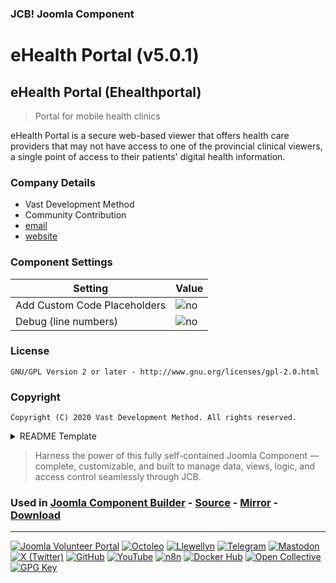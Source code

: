 ### JCB! Joomla Component
# eHealth Portal (v5.0.1)
## eHealth Portal (Ehealthportal)

> Portal for mobile health clinics

eHealth Portal is a secure web-based viewer that offers health care providers that may not have access to one of the provincial clinical viewers, a single point of access to their patients' digital health information.

### Company Details
- Vast Development Method
- Community Contribution
- [email](mailto:joomla@vdm.io)
- [website](https://git.vdm.dev/joomla/eHealth-Portal)

### Component Settings
| Setting                       | Value               |
|-------------------------------|---------------------|
| Add Custom Code Placeholders  | ![no](https://img.shields.io/badge/no-blue?style=flat-square)  |
| Debug (line numbers)          | ![no](https://img.shields.io/badge/no-blue?style=flat-square) |

### License
```text
GNU/GPL Version 2 or later - http://www.gnu.org/licenses/gpl-2.0.html
```

### Copyright
```text
Copyright (C) 2020 Vast Development Method. All rights reserved.
```

<details>
<summary>README Template</summary>

```markdown
 # ###Component_name### (###VERSION###)

 ![###Component_name### image](https://git.vdm.dev/joomla/eHealth-Portal/raw/branch/master/admin/assets/images/vdm-component.jpg "The ###Component_name###")

 ###DESCRIPTION###

# Build Details

+ *Company*: [###COMPANYNAME###](###AUTHORWEBSITE###)
+ *Author*: [###AUTHOR###](mailto:###AUTHOREMAIL###)
+ *Name*: [###Component_name###](###AUTHORWEBSITE###)
+ *First Build*: ###CREATIONDATE###
+ *Last Build*: ###BUILDDATE###
+ *Version*: ###VERSION###
+ *Copyright*: ###COPYRIGHT###
+ *License*: ###LICENSE###

## Build Time

**###totalHours### Hours** or **###totalDays### Eight Hour Days**  (actual time the author saved - 
due to [Automated Component Builder](https://www.joomlacomponentbuilder.com))

> (if creating a folder and file took **5 seconds** and writing one line of code took **10 seconds**,
> never making one mistake or taking any coffee break.)

+ *Line count*: **###LINE_COUNT###**
+ *File count*: **###FILE_COUNT###**
+ *Folder count*: **###FOLDER_COUNT###**

**###actualHoursSpent### Hours** or **###actualDaysSpent### Eight Hour Days** (the actual time the author spent)

> (with the following break down:
> **debugging @###debuggingHours###hours** = codingtime / 4;
> **planning @###planningHours###hours** = codingtime / 7;
> **mapping @###mappingHours###hours** = codingtime / 10;
> **office @###officeHours###hours** = codingtime / 6;)

**###actualTotalHours### Hours** or **###actualTotalDays### Eight Hour Days**
(a total of the realistic time frame for this project)

> (if creating a folder and file took **5 seconds** and writing one line of code took **10 seconds**,
> with the normal everyday realities at the office, that includes the component planning, mapping & debugging.)

Project duration: **###projectWeekTime### weeks** or **###projectMonthTime### months**

> This **component** was build with a Joomla [Automated Component Builder](https://www.joomlacomponentbuilder.com).
> Developed by [Llewellyn van der Merwe](mailto:joomla@vdm.io)

## Donations

 If you want to support this project, please consider donating:
 * Open Collective: [Joomla-Component-Builder](https://opencollective.com/Joomla-Component-Builder)
```

</details>

> Harness the power of this fully self-contained Joomla Component — complete, customizable, and built to manage data, views, logic, and access control seamlessly through JCB.

### Used in [Joomla Component Builder](https://www.joomlacomponentbuilder.com) - [Source](https://git.vdm.dev/joomla/Component-Builder) - [Mirror](https://github.com/vdm-io/Joomla-Component-Builder) - [Download](https://git.vdm.dev/joomla/pkg-component-builder/releases)

---
[![Joomla Volunteer Portal](https://img.shields.io/badge/-Joomla-gold?logo=joomla)](https://volunteers.joomla.org/joomlers/1396-llewellyn-van-der-merwe "Join Llewellyn on the Joomla Volunteer Portal: Shaping the Future Together!") [![Octoleo](https://img.shields.io/badge/-Octoleo-black?logo=linux)](https://git.vdm.dev/octoleo "--quiet") [![Llewellyn](https://img.shields.io/badge/-Llewellyn-ffffff?logo=gitea)](https://git.vdm.dev/Llewellyn "Collaborate and Innovate with Llewellyn on Git: Building a Better Code Future!") [![Telegram](https://img.shields.io/badge/-Telegram-blue?logo=telegram)](https://t.me/Joomla_component_builder "Join Llewellyn and the Community on Telegram: Building Joomla Components Together!") [![Mastodon](https://img.shields.io/badge/-Mastodon-9e9eec?logo=mastodon)](https://joomla.social/@llewellyn "Connect and Engage with Llewellyn on Joomla Social: Empowering Communities, One Post at a Time!") [![X (Twitter)](https://img.shields.io/badge/-X-black?logo=x)](https://x.com/llewellynvdm "Join the Conversation with Llewellyn on X: Where Ideas Take Flight!") [![GitHub](https://img.shields.io/badge/-GitHub-181717?logo=github)](https://github.com/Llewellynvdm "Build, Innovate, and Thrive with Llewellyn on GitHub: Turning Ideas into Impact!") [![YouTube](https://img.shields.io/badge/-YouTube-ff0000?logo=youtube)](https://www.youtube.com/@OctoYou "Explore, Learn, and Create with Llewellyn on YouTube: Your Gateway to Inspiration!") [![n8n](https://img.shields.io/badge/-n8n-black?logo=n8n)](https://n8n.io/creators/octoleo "Effortless Automation and Impactful Workflows with Llewellyn on n8n!") [![Docker Hub](https://img.shields.io/badge/-Docker-grey?logo=docker)](https://hub.docker.com/u/llewellyn "Llewellyn on Docker: Containerize Your Creativity!") [![Open Collective](https://img.shields.io/badge/-Donate-green?logo=opencollective)](https://opencollective.com/joomla-component-builder "Donate towards JCB: Help Llewellyn financially so he can continue developing this great tool!") [![GPG Key](https://img.shields.io/badge/-GPG-blue?logo=gnupg)](https://git.vdm.dev/Llewellyn/gpg "Unlock Trust and Security with Llewellyn's GPG Key: Your Gateway to Verified Connections!")